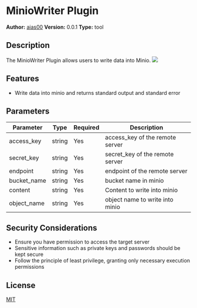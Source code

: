 # MinioWriter Plugin

**Author:** [aias00](https://github.com/aias00)
**Version:** 0.0.1
**Type:** tool

## Description

The MinioWriter Plugin allows users to write data into Minio.
![](./_assets/minio_writer.png)

## Features

- Write data into minio and returns standard output and standard error

## Parameters

| Parameter | Type | Required | Description |
|-----------|------|----------|-------------|
| access_key | string | Yes | access_key of the remote server |
| secret_key | string | Yes | secret_key of the remote server |
| endpoint | string | Yes | endpoint of the remote server |
| bucket_name | string | Yes | bucket name in minio |
| content | string | Yes | Content to write into minio |
| object_name | string | Yes | object name to write into minio |

## Security Considerations

- Ensure you have permission to access the target server
- Sensitive information such as private keys and passwords should be kept secure
- Follow the principle of least privilege, granting only necessary execution permissions

## License

[MIT](./LICENSE)



